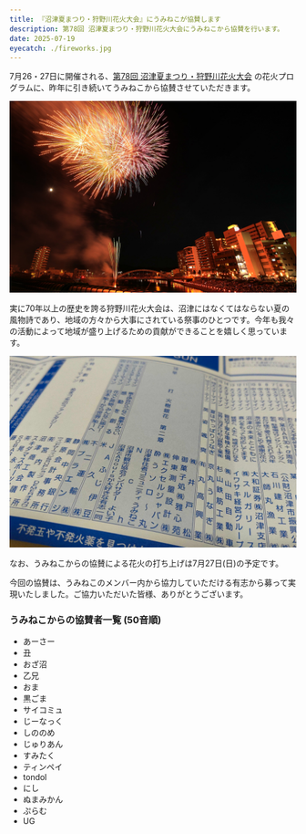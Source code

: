 ```yaml
---
title: 『沼津夏まつり・狩野川花火大会』にうみねこが協賛します
description: 第78回 沼津夏まつり・狩野川花火大会にうみねこから協賛を行います。
date: 2025-07-19
eyecatch: ./fireworks.jpg
---
```


7月26・27日に開催される、[第78回 沼津夏まつり・狩野川花火大会](https://numazukanko.jp/event/50051) の花火プログラムに、昨年に引き続いてうみねこから協賛させていただきます。

![](./fireworks.jpg)

実に70年以上の歴史を誇る狩野川花火大会は、沼津にはなくてはならない夏の風物詩であり、地域の方々から大事にされている祭事のひとつです。今年も我々の活動によって地域が盛り上げるための貢献ができることを嬉しく思っています。

![](./name.jpg)

なお、うみねこからの協賛による花火の打ち上げは7月27日(日)の予定です。

今回の協賛は、うみねこのメンバー内から協力していただける有志から募って実現いたしました。ご協力いただいた皆様、ありがとうございます。

### うみねこからの協賛者一覧 (50音順)

* あーさー
* 丑
* おざ沼
* 乙兄
* おま
* 黒ごま
* サイコミュ
* じーなっく
* しののめ
* じゅりあん
* すみたく
* ティンペイ
* tondol
* にし
* ぬまみかん
* ぷらむ
* UG
